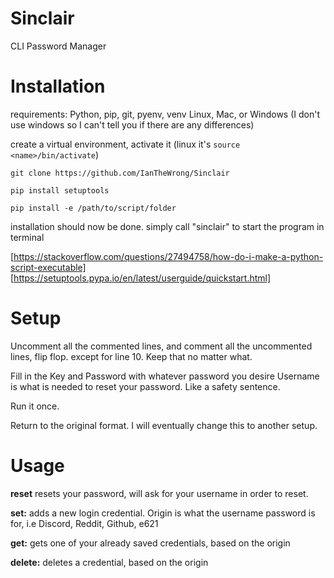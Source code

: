 # Sinclair
CLI Password Manager

# Installation
requirements: Python, pip, git, pyenv, venv Linux, Mac, or Windows (I don't use windows so I can't tell you if there are any differences)

create a virtual environment, activate it (linux it's ```source <name>/bin/activate```)

```git clone https://github.com/IanTheWrong/Sinclair```

```pip install setuptools```

```pip install -e /path/to/script/folder```

installation should now be done. simply call "sinclair" to start the program in terminal

[https://stackoverflow.com/questions/27494758/how-do-i-make-a-python-script-executable]
[https://setuptools.pypa.io/en/latest/userguide/quickstart.html]

# Setup
Uncomment all the commented lines, and comment all the uncommented lines, flip flop.
except for line 10. Keep that no matter what.

Fill in the Key and Password with whatever password you desire
Username is what is needed to reset your password. Like a safety sentence.

Run it once.

Return to the original format. I will eventually change this to another setup.

# Usage

**reset**
resets your password, will ask for your username in order to reset.

**set:**
adds a new login credential. Origin is what the username password is for, i.e Discord, Reddit, Github, e621

**get:**
gets one of your already saved credentials, based on the origin

**delete:**
deletes a credential, based on the origin
